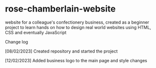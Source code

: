 # rose-chamberlain-website
website for a colleague's confectionery business, created as a beginner project to learn hands on how to design real world websites using HTML, CSS and eventually JavaScript

Change log

[08/02/2023] Created repository and started the project

[12/02/2023] Added business logo to the main page and style changes
